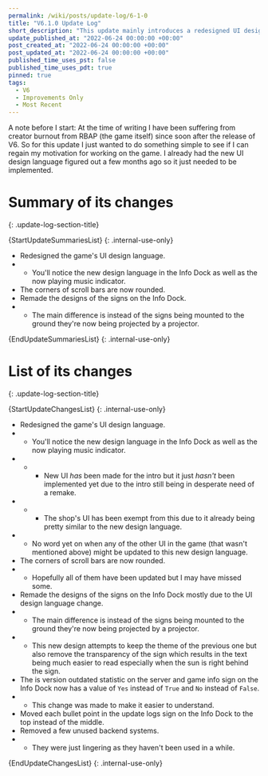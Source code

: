```yaml
---
permalink: /wiki/posts/update-log/6-1-0
title: "V6.1.0 Update Log"
short_description: "This update mainly introduces a redesigned UI design language."
update_published_at: "2022-06-24 00:00:00 +00:00"
post_created_at: "2022-06-24 00:00:00 +00:00"
post_updated_at: "2022-06-24 00:00:00 +00:00"
published_time_uses_pst: false
published_time_uses_pdt: true
pinned: true
tags:
  - V6
  - Improvements Only
  - Most Recent
---
```


A note before I start: At the time of writing I have been suffering from creator burnout from RBAP (the game itself) since soon after the release of V6. So for this update I just wanted to do something simple to see if I can regain my motivation for working on the game. I already had the new UI design language figured out a few months ago so it just needed to be implemented.

# Summary of its changes
{: .update-log-section-title}

{StartUpdateSummariesList}
{: .internal-use-only}

* Redesigned the game's UI design language.
* * You'll notice the new design language in the Info Dock as well as the now playing music indicator.
* The corners of scroll bars are now rounded.
* Remade the designs of the signs on the Info Dock.
* * The main difference is instead of the signs being mounted to the ground they're now being projected by a projector.

{EndUpdateSummariesList}
{: .internal-use-only}

# List of its changes
{: .update-log-section-title}

{StartUpdateChangesList}
{: .internal-use-only}

* Redesigned the game's UI design language.
* * You'll notice the new design language in the Info Dock as well as the now playing music indicator.
* * * New UI *has* been made for the intro but it just *hasn't* been implemented yet due to the intro still being in desperate need of a remake.
* * * The shop's UI has been exempt from this due to it already being pretty similar to the new design language.
* * No word yet on when any of the other UI in the game (that wasn't mentioned above) might be updated to this new design language.
* The corners of scroll bars are now rounded.
* * Hopefully all of them have been updated but I may have missed some.
* Remade the designs of the signs on the Info Dock mostly due to the UI design language change.
* * The main difference is instead of the signs being mounted to the ground they're now being projected by a projector.
* * This new design attempts to keep the theme of the previous one but also remove the transparency of the sign which results in the text being much easier to read especially when the sun is right behind the sign.
* The is version outdated statistic on the server and game info sign on the Info Dock now has a value of `Yes` instead of `True` and `No` instead of `False`.
* * This change was made to make it easier to understand.
* Moved each bullet point in the update logs sign on the Info Dock to the top instead of the middle.
* Removed a few unused backend systems.
* * They were just lingering as they haven't been used in a while.

{EndUpdateChangesList}
{: .internal-use-only}